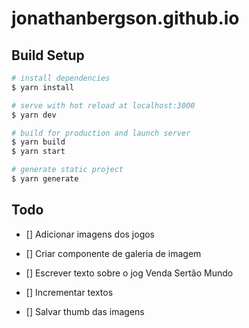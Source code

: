 # jonathanbergson.github.io

## Build Setup

```bash
# install dependencies
$ yarn install

# serve with hot reload at localhost:3000
$ yarn dev

# build for production and launch server
$ yarn build
$ yarn start

# generate static project
$ yarn generate
```

## Todo

- [] Adicionar imagens dos jogos
- [] Criar componente de galeria de imagem

- [] Escrever texto sobre o jog Venda Sertão Mundo
- [] Incrementar textos

- [] Salvar thumb das imagens
